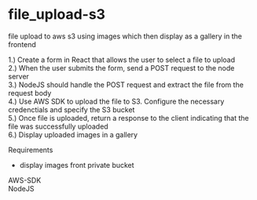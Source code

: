 # file_upload-s3
file upload to aws s3 using images which then display as a gallery in the frontend

1.) Create a form in React that allows the user to select a file to upload  
2.) When the user submits the form, send a POST request to the node server  
3.) NodeJS should handle the POST request and extract the file from the request body  
4.) Use AWS SDK to upload the file to S3. Configure the necessary credenctials and specify the S3 bucket  
5.) Once file is uploaded, return a response to the client indicating that the file was successfully uploaded  
6.) Display uploaded images in a gallery  

Requirements  
- display images front private bucket


AWS-SDK  
NodeJS  
